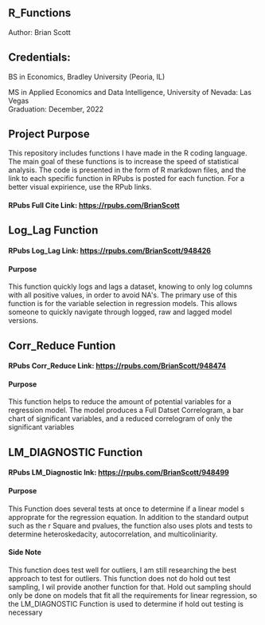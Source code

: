 ## R_Functions
Author: Brian Scott

## Credentials: 
BS in Economics, Bradley University (Peoria, IL)
  
MS in Applied Economics and Data Intelligence, University of Nevada: Las Vegas           
  Graduation: December, 2022
     
## Project Purpose

This repository includes functions I have made in the R coding language. The main goal of these functions is to increase the speed of statistical analysis. The code is presented in the form of R markdown files, and the link to each specific function in RPubs is posted for each function. For a better visual expirience, use the RPub links. 


#### RPubs Full Cite Link: https://rpubs.com/BrianScott



## Log_Lag Function
#### RPubs Log_Lag Link: https://rpubs.com/BrianScott/948426
#### Purpose
This function quickly logs and lags a dataset, knowing to only log columns with all positive values, in order to avoid NA's. 
The primary use of this function is for the variable selection in regression models. This allows someone to quickly navigate through logged, raw and lagged model versions.  



## Corr_Reduce Funtion
#### RPubs Corr_Reduce Link: https://rpubs.com/BrianScott/948474
#### Purpose
This function helps to reduce the amount of potential variables for a regression model. The model produces a Full Datset Correlogram, a bar chart of significant variables, and a reduced correlogram of only the significant variables



## LM_DIAGNOSTIC Function
#### RPubs LM_Diagnostic lnk: https://rpubs.com/BrianScott/948499
#### Purpose
This Function does several tests at once to determine if a linear model s approprate for the regression equation. In addition to the standard output such as the r Square and pvalues, the function also uses plots and tests to determine heteroskedacity, autocorrelation, and multicoliniarity.

#### Side Note
This function does test well for outliers, I am still researching the best approach to test for outliers. 
This function does not do hold out test sampling, I wil provide another function for that.
Hold out sampling should only be done on models that fit all the requirements for linear regression, so the LM_DIAGNOSTIC Function is used to determine if hold out testing is necessary 
